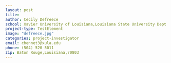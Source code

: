 ```yaml
---
layout: post
title:
author: Cecily Defreece
school: Xavier University of Louisiana,Louisiana State University Dept. of Biological Science
project-type: TestElement
image: "defreece.jpg"
categories: project-investigator
email: cbennet3@xula.edu
phone: (504) 520-5011
zip: Baton Rouge,Louisiana,70803
---
```

<!-- name,position,school,city,state,zip,email,phone,image







Weneene Dorsey,Grambling State University,Louisiana State University Dept. of Biological Science,Baton Rouge,Louisiana,70803,dorseywc@gram.edu,(318) 274-2399,dorsey.jpg
Cecily Defreece,Xavier University of Louisiana,Louisiana State University Dept. of Biological Science,Baton Rouge,Louisiana,70803,cbennet3@xula.edu,(504) 520-5011,defreece.jpg
Sanjay Batra,Southern University,Louisiana State University Dept. of Biological Science,Baton Rouge,Louisiana,70803,sanjay_batra@subr.edu,(225) 771-5350,batra.jpg
 -->
